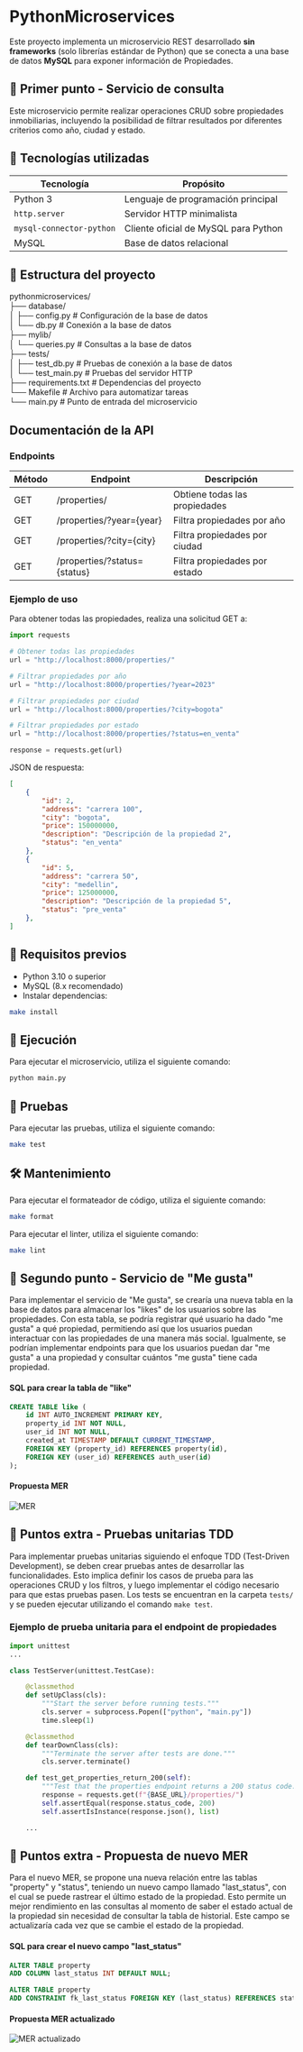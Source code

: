 # PythonMicroservices

Este proyecto implementa un microservicio REST desarrollado **sin frameworks** (solo librerías estándar de Python) que se conecta a una base de datos **MySQL** para exponer información de Propiedades.

## 📖 Primer punto - Servicio de consulta

Este microservicio permite realizar operaciones CRUD sobre propiedades inmobiliarias, incluyendo la posibilidad de filtrar resultados por diferentes criterios como año, ciudad y estado.

## 🧰 Tecnologías utilizadas

| Tecnología                | Propósito                           |
| -------------------------- | ------------------------------------ |
| Python 3                   | Lenguaje de programación principal  |
| `http.server`            | Servidor HTTP minimalista            |
| `mysql-connector-python` | Cliente oficial de MySQL para Python |
| MySQL                      | Base de datos relacional             |


## 📁 Estructura del proyecto

pythonmicroservices/  
├── database/  
│   ├── config.py # Configuración de la base de datos  
│   └── db.py # Conexión a la base de datos  
├── mylib/  
│   └── queries.py # Consultas a la base de datos  
├── tests/  
│   ├── test_db.py # Pruebas de conexión a la base de datos  
│   └── test_main.py # Pruebas del servidor HTTP  
├── requirements.txt # Dependencias del proyecto  
└── Makefile # Archivo para automatizar tareas  
└── main.py # Punto de entrada del microservicio  

## Documentación de la API
### Endpoints
| Método | Endpoint                | Descripción                                      |
| ------ | ----------------------- | ------------------------------------------------ |
| GET    | /properties/             | Obtiene todas las propiedades                   |
| GET    | /properties/?year={year} | Filtra propiedades por año                      |
| GET    | /properties/?city={city} | Filtra propiedades por ciudad                   |
| GET    | /properties/?status={status} | Filtra propiedades por estado                   |

### Ejemplo de uso
Para obtener todas las propiedades, realiza una solicitud GET a:

```python
import requests

# Obtener todas las propiedades
url = "http://localhost:8000/properties/"

# Filtrar propiedades por año
url = "http://localhost:8000/properties/?year=2023"

# Filtrar propiedades por ciudad
url = "http://localhost:8000/properties/?city=bogota"

# Filtrar propiedades por estado
url = "http://localhost:8000/properties/?status=en_venta"

response = requests.get(url)
```

JSON de respuesta:

```json
[
    {
        "id": 2,
        "address": "carrera 100",
        "city": "bogota",
        "price": 150000000,
        "description": "Descripción de la propiedad 2",
        "status": "en_venta"
    },
    {
        "id": 5,
        "address": "carrera 50",
        "city": "medellin",
        "price": 125000000,
        "description": "Descripción de la propiedad 5",
        "status": "pre_venta"
    },
]
```

## 🔌 Requisitos previos

- Python 3.10 o superior
- MySQL (8.x recomendado)
- Instalar dependencias:

```bash
make install
```

## 🏃 Ejecución

Para ejecutar el microservicio, utiliza el siguiente comando:

```bash
python main.py
```

## 🧪 Pruebas

Para ejecutar las pruebas, utiliza el siguiente comando:

```bash
make test
```

## 🛠️ Mantenimiento

Para ejecutar el formateador de código, utiliza el siguiente comando:

```bash
make format
```

Para ejecutar el linter, utiliza el siguiente comando:

```bash
make lint
```

## 📖 Segundo punto - Servicio de "Me gusta"

Para implementar el servicio de "Me gusta", se crearía una nueva tabla en la base de datos para almacenar los "likes" de los usuarios sobre las propiedades. Con esta tabla, se podría registrar qué usuario ha dado "me gusta" a qué propiedad, permitiendo así que los usuarios puedan interactuar con las propiedades de una manera más social. Igualmente, se podrían implementar endpoints para que los usuarios puedan dar "me gusta" a una propiedad y consultar cuántos "me gusta" tiene cada propiedad.

#### SQL para crear la tabla de "like"

```sql
CREATE TABLE like (
    id INT AUTO_INCREMENT PRIMARY KEY,
    property_id INT NOT NULL,
    user_id INT NOT NULL,
    created_at TIMESTAMP DEFAULT CURRENT_TIMESTAMP,
    FOREIGN KEY (property_id) REFERENCES property(id),
    FOREIGN KEY (user_id) REFERENCES auth_user(id)
);

```

#### Propuesta MER

![MER](mer-like.svg)

## 📖 Puntos extra - Pruebas unitarias TDD

Para implementar pruebas unitarias siguiendo el enfoque TDD (Test-Driven Development), se deben crear pruebas antes de desarrollar las funcionalidades. Esto implica definir los casos de prueba para las operaciones CRUD y los filtros, y luego implementar el código necesario para que estas pruebas pasen. Los tests se encuentran en la carpeta `tests/` y se pueden ejecutar utilizando el comando `make test`.

### Ejemplo de prueba unitaria para el endpoint de propiedades

```python
import unittest
...

class TestServer(unittest.TestCase):

    @classmethod
    def setUpClass(cls):
        """Start the server before running tests."""
        cls.server = subprocess.Popen(["python", "main.py"])
        time.sleep(1)

    @classmethod
    def tearDownClass(cls):
        """Terminate the server after tests are done."""
        cls.server.terminate()

    def test_get_properties_return_200(self):
        """Test that the properties endpoint returns a 200 status code."""
        response = requests.get(f"{BASE_URL}/properties/")
        self.assertEqual(response.status_code, 200)
        self.assertIsInstance(response.json(), list)

    ...
```

## 📖 Puntos extra - Propuesta de nuevo MER

Para el nuevo MER, se propone una nueva relación entre las tablas "property" y "status", teniendo un nuevo campo llamado "last_status", con el cual se puede rastrear el último estado de la propiedad. Esto permite un mejor rendimiento en las consultas al momento de saber el estado actual de la propiedad sin necesidad de consultar la tabla de historial. Este campo se actualizaría cada vez que se cambie el estado de la propiedad.

#### SQL para crear el nuevo campo "last_status"

```sql
ALTER TABLE property
ADD COLUMN last_status INT DEFAULT NULL;

ALTER TABLE property
ADD CONSTRAINT fk_last_status FOREIGN KEY (last_status) REFERENCES status(id);
```

#### Propuesta MER actualizado
![MER actualizado](mer-updated.svg)
